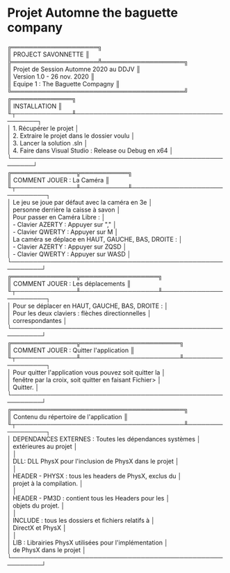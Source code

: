# Projet Automne the baguette company
╔════════════════════╗  
║ PROJECT SAVONNETTE ║  
╠════════════════════╩═══════════════════╗  
║ Projet de Session Automne 2020 au DDJV ║  
║ Version 1.0 - 26 nov. 2020             ║  
║ Equipe 1 : The Baguette Compagny       ║  
╚════════════════════════════════════════╝  
╔══════════════╗  
║ INSTALLATION ║  
╙┬─────────────╨─────────────────────────────────────────┐  
 │ 1. Récupérer le projet                                │  
 │ 2. Extraire le projet dans le dossier voulu           │  
 │ 3. Lancer la solution .sln                            │  
 │ 4. Faire dans Visual Studio : Release ou Debug en x64 │  
 └───────────────────────────────────────────────────────┘  
╔═══════════════╦═══════════╗  
║ COMMENT JOUER : La Caméra ║  
╙┬──────────────╨───────────╨──────────────────────────────┐  
 │ Le jeu se joue par défaut avec la caméra en 3e          │  
 │ personne derrière la caisse à savon                     │  
 │ Pour passer en Caméra Libre :                           │  
 │   - Clavier AZERTY : Appuyer sur ","                    │  
 │   - Clavier QWERTY : Appuyer sur M                      │   
 │ La caméra se déplace en HAUT, GAUCHE, BAS, DROITE :     │  
 │   - Clavier AZERTY : Appuyer sur ZQSD                   │  
 │   - Clavier QWERTY : Appuyer sur WASD                   │  
 └─────────────────────────────────────────────────────────┘  
╔═══════════════╦══════════════════╗  
║ COMMENT JOUER : Les déplacements ║  
╙┬──────────────╨──────────────────╨───────────────────────┐  
 │ Pour se déplacer en HAUT, GAUCHE, BAS, DROITE :         │  
 │ Pour les deux claviers : flèches directionnelles        │  
 │ correspondantes                                         │  
 └─────────────────────────────────────────────────────────┘  
╔═══════════════╦═══════════════════════╗  
║ COMMENT JOUER : Quitter l'application ║  
╙┬──────────────╨───────────────────────╨──────────────────┐  
 │ Pour quitter l'application vous pouvez soit quitter la  │  
 │ fenêtre par la croix, soit quitter en faisant Fichier>  │  
 │ Quitter.                                                │  
 └─────────────────────────────────────────────────────────┘  
╔════════════════════════════════════════╗  
║ Contenu du répertoire de l'application ║  
╙┬───────────────────────────────────────╨─────────────────┐  
 │ DEPENDANCES EXTERNES : Toutes les dépendances systèmes  │  
 │ extérieures au projet                                   │  
 │                                                         │  
 │ DLL: DLL PhysX pour l'inclusion de PhysX dans le projet │  
 │                                                         │  
 │ HEADER - PHYSX : tous les headers de PhysX, exclus du   │  
 │ projet à la compilation.                                │  
 │                                                         │  
 │ HEADER - PM3D : contient tous les Headers pour les      │  
 │ objets du projet.                                       │  
 │                                                         │  
 │ INCLUDE : tous les dossiers et fichiers relatifs à      │  
 │ DirectX et PhysX                                        │  
 │                                                         │  
 │ LIB :  Librairies PhysX utilisées pour l'implémentation │  
 │ de PhysX dans le projet                                 │  
 └─────────────────────────────────────────────────────────┘    

